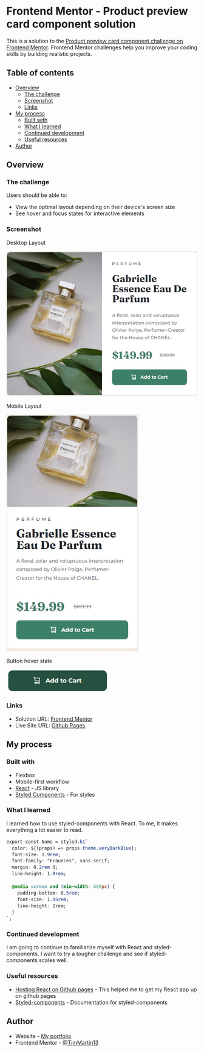 # Frontend Mentor - Product preview card component solution

This is a solution to the [Product preview card component challenge on Frontend Mentor](https://www.frontendmentor.io/challenges/product-preview-card-component-GO7UmttRfa). Frontend Mentor challenges help you improve your coding skills by building realistic projects.

## Table of contents

- [Overview](#overview)
  - [The challenge](#the-challenge)
  - [Screenshot](#screenshot)
  - [Links](#links)
- [My process](#my-process)
  - [Built with](#built-with)
  - [What I learned](#what-i-learned)
  - [Continued development](#continued-development)
  - [Useful resources](#useful-resources)
- [Author](#author)

## Overview

### The challenge

Users should be able to:

- View the optimal layout depending on their device's screen size
- See hover and focus states for interactive elements

### Screenshot

Desktop Layout

![Desktop](./public/images/screenshots/desktop.jpg)

Mobile Layout

![Mobile](./public/images/screenshots/mobile.jpg)

Button hover state

![Hover](./public/images/screenshots/buttonHover.png)

### Links

- Solution URL: [Frontend Mentor](https://www.frontendmentor.io/solutions/product-preview-card-using-react-and-styled-components-luxmiqqUBX)
- Live Site URL: [Github Pages](https://timmartin13-frontend-mentor.github.io/product-preview-card-component/)

## My process

### Built with

- Flexbox
- Mobile-first workflow
- [React](https://reactjs.org/) - JS library
- [Styled Components](https://styled-components.com/) - For styles

### What I learned

I learned how to use styled-components with React. To me, it makes everything a lot easier to read.

```css
export const Name = styled.h1`
  color: ${(props) => props.theme.veryDarkBlue};
  font-size: 1.9rem;
  font-family: "Fraunces", sans-serif;
  margin: 0.2rem 0;
  line-height: 1.9rem;

  @media screen and (min-width: 600px) {
    padding-bottom: 0.5rem;
    font-size: 1.95rem;
    line-height: 2rem;
  }
`;
```

### Continued development

I am going to continue to familiarize myself with React and styled-components. I want to try a tougher challenge and see if styled-components scales well.

### Useful resources

- [Hosting React on Github pages](https://www.c-sharpcorner.com/article/how-to-deploy-react-application-on-github-pages/) - This helped me to get my React app up on github pages
- [Styled-components](https://styled-components.com/docs) - Documentation for styled-components

## Author

- Website - [My portfolio](https://timmartin13.github.io/react-portfolio/)
- Frontend Mentor - [@TimMartin13](https://www.frontendmentor.io/profile/TimMartin13)
